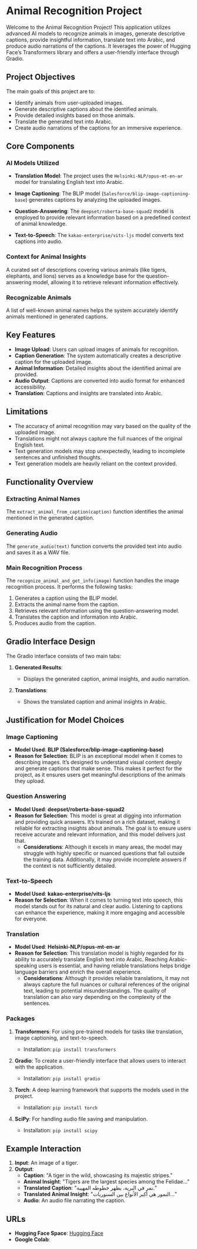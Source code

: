# Animal Recognition Project

Welcome to the Animal Recognition Project! This application utilizes advanced AI models to recognize animals in images, generate descriptive captions, provide insightful information, translate text into Arabic, and produce audio narrations of the captions. It leverages the power of Hugging Face’s Transformers library and offers a user-friendly interface through Gradio.

## Project Objectives

The main goals of this project are to:

- Identify animals from user-uploaded images.
- Generate descriptive captions about the identified animals.
- Provide detailed insights based on those animals.
- Translate the generated text into Arabic.
- Create audio narrations of the captions for an immersive experience.

## Core Components

### AI Models Utilized

- **Translation Model**: The project uses the `Helsinki-NLP/opus-mt-en-ar` model for translating English text into Arabic.
  
- **Image Captioning**: The BLIP model (`Salesforce/blip-image-captioning-base`) generates captions by analyzing the uploaded images.

- **Question-Answering**: The `deepset/roberta-base-squad2` model is employed to provide relevant information based on a predefined context of animal knowledge.

- **Text-to-Speech**: The `kakao-enterprise/vits-ljs` model converts text captions into audio.

### Context for Animal Insights

A curated set of descriptions covering various animals (like tigers, elephants, and lions) serves as a knowledge base for the question-answering model, allowing it to retrieve relevant information effectively.

### Recognizable Animals

A list of well-known animal names helps the system accurately identify animals mentioned in generated captions.

## Key Features

- **Image Upload**: Users can upload images of animals for recognition.
- **Caption Generation**: The system automatically creates a descriptive caption for the uploaded image.
- **Animal Information**: Detailed insights about the identified animal are provided.
- **Audio Output**: Captions are converted into audio format for enhanced accessibility.
- **Translation**: Captions and insights are translated into Arabic.

## Limitations

- The accuracy of animal recognition may vary based on the quality of the uploaded image.
- Translations might not always capture the full nuances of the original English text.
- Text generation models may stop unexpectedly, leading to incomplete sentences and unfinished thoughts.
- Text generation models are heavily reliant on the context provided.

## Functionality Overview

  ### Extracting Animal Names

The `extract_animal_from_caption(caption)` function identifies the animal mentioned in the generated caption.

  ### Generating Audio

The `generate_audio(text)` function converts the provided text into audio and saves it as a WAV file.

  ### Main Recognition Process

The `recognize_animal_and_get_info(image)` function handles the image recognition process. It performs the following tasks:

1. Generates a caption using the BLIP model.
2. Extracts the animal name from the caption.
3. Retrieves relevant information using the question-answering model.
4. Translates the caption and information into Arabic.
5. Produces audio from the caption.

## Gradio Interface Design

The Gradio interface consists of two main tabs:

1. **Generated Results**:
   - Displays the generated caption, animal insights, and audio narration.
  
2. **Translations**:
   - Shows the translated caption and animal insights in Arabic.
## Justification for Model Choices

### Image Captioning
- **Model Used**: **BLIP (Salesforce/blip-image-captioning-base)**
- **Reason for Selection**: BLIP is an exceptional model when it comes to describing images. It’s designed to understand visual content deeply and generate captions that make sense. This makes it perfect for the project, as it ensures users get meaningful descriptions of the animals they upload.

### Question Answering
- **Model Used**: **deepset/roberta-base-squad2**
- **Reason for Selection**: This model is great at digging into information and providing quick answers. It’s trained on a rich dataset, making it reliable for extracting insights about animals. The goal is to ensure users receive accurate and relevant information, and this model delivers just that. 
  - **Considerations**: Although it excels in many areas, the model may struggle with highly specific or nuanced questions that fall outside the training data. Additionally, it may provide incomplete answers if the context is not sufficiently detailed.

### Text-to-Speech
- **Model Used**: **kakao-enterprise/vits-ljs**
- **Reason for Selection**: When it comes to turning text into speech, this model stands out for its natural and clear audio. Listening to captions can enhance the experience, making it more engaging and accessible for everyone.

### Translation
- **Model Used**: **Helsinki-NLP/opus-mt-en-ar**
- **Reason for Selection**: This translation model is highly regarded for its ability to accurately translate English text into Arabic. Reaching Arabic-speaking users is essential, and having reliable translations helps bridge language barriers and enrich the overall experience.
  - **Considerations**: Although it provides reliable translations, it may not always capture the full nuances or cultural references of the original text, leading to potential misunderstandings. The quality of translation can also vary depending on the complexity of the sentences.

### Packages
1. **Transformers**: For using pre-trained models for tasks like translation, image captioning, and text-to-speech.
   - Installation: `pip install transformers`

2. **Gradio**: To create a user-friendly interface that allows users to interact with the application.
   - Installation: `pip install gradio`

3. **Torch**: A deep learning framework that supports the models used in the project.
   - Installation: `pip install torch`

4. **SciPy**: For handling audio file saving and manipulation.
   - Installation: `pip install scipy`
  
## Example Interaction

1. **Input**: An image of a tiger.
2. **Output**:
   - **Caption**: "A tiger in the wild, showcasing its majestic stripes."
   - **Animal Insight**: "Tigers are the largest species among the Felidae..."
   - **Translated Caption**: "نمر في البرية، يظهر خطوطه المهيبة."
   - **Translated Animal Insight**: "النمور هي أكبر الأنواع بين السنوريات..."
   - **Audio**: An audio file narrating the caption.

## URLs

- **Hugging Face Space**: [Hugging Face](https://huggingface.co/spaces/Norahsal/Animals)
- **Google Colab**:
